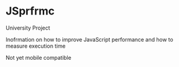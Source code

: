 # JSprfrmc
University Project

Inofrmation on how to improve JavaScript performance and how to measure execution time

Not yet mobile compatible
